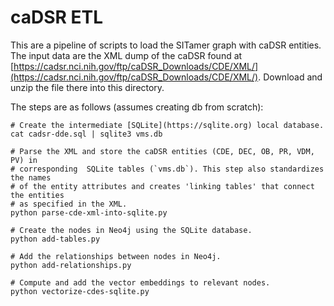 # caDSR ETL

This are a pipeline of scripts to load the SITamer graph with caDSR entities. The input data are the XML dump of the caDSR found at [https://cadsr.nci.nih.gov/ftp/caDSR_Downloads/CDE/XML/](https://cadsr.nci.nih.gov/ftp/caDSR_Downloads/CDE/XML/). Download and unzip the file there into this directory.

The steps are as follows (assumes creating db from scratch):

```shell
# Create the intermediate [SQLite](https://sqlite.org) local database.
cat cadsr-dde.sql | sqlite3 vms.db
 
# Parse the XML and store the caDSR entities (CDE, DEC, OB, PR, VDM, PV) in 
# corresponding  SQLite tables (`vms.db`). This step also standardizes the names 
# of the entity attributes and creates 'linking tables' that connect the entities 
# as specified in the XML.
python parse-cde-xml-into-sqlite.py
 
# Create the nodes in Neo4j using the SQLite database.
python add-tables.py
 
# Add the relationships between nodes in Neo4j.
python add-relationships.py
 
# Compute and add the vector embeddings to relevant nodes.
python vectorize-cdes-sqlite.py
```




